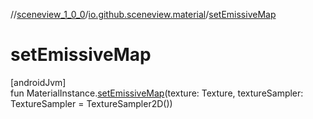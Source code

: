 //[sceneview_1_0_0](../../index.md)/[io.github.sceneview.material](index.md)/[setEmissiveMap](set-emissive-map.md)

# setEmissiveMap

[androidJvm]\
fun MaterialInstance.[setEmissiveMap](set-emissive-map.md)(texture: Texture, textureSampler: TextureSampler = TextureSampler2D())
